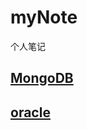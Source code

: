 # myNote
个人笔记

## [MongoDB](https://github.com/CoolView/myNote/tree/master/MongoDB)
## [oracle](https://github.com/CoolView/myNote/tree/master/oracle)
